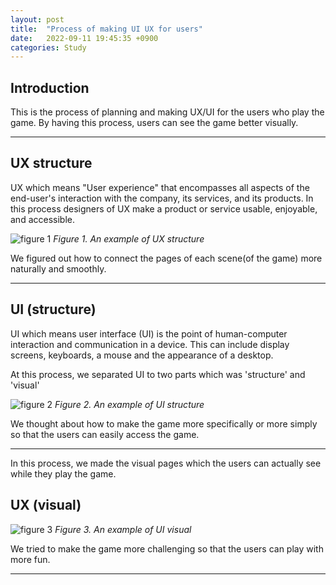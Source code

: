 ```yaml
---
layout: post
title:  "Process of making UI UX for users"
date:   2022-09-11 19:45:35 +0900
categories: Study
---
```


## Introduction 

This is the process of planning and making UX/UI for the users who play the game. By having this process, users can see the game better visually.

---


## UX structure

UX which means "User experience" that encompasses all aspects of the end-user's interaction with the company, its services, and its products. In this process designers of UX make a product or service usable, enjoyable, and accessible. 

![figure 1](/devblog/assets/picture1.jpeg)
*Figure 1. An example of UX structure*

We figured out how to connect the pages of each scene(of the game) more naturally and smoothly.


---


## UI (structure)

UI which means user interface (UI) is the point of human-computer interaction and communication in a device. This can include display screens, keyboards, a mouse and the appearance of a desktop.

At this process, we separated UI to two parts which was 'structure' and 'visual'

![figure 2](/devblog/assets/캡처2.png)
*Figure 2. An example of UI structure*

We thought about how to make the game more specifically or more simply so that the users can easily access the game. 


---

In this process, we made the visual pages which the users can actually see while they play the game.

## UX (visual)

![figure 3](/devblog/assets/picture3.jpeg)
*Figure 3. An example of UI visual*

We tried to make the game more challenging so that the users can play with more fun.

---